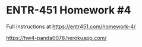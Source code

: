 # ENTR-451 Homework #4

Full instructions at https://entr451.com/homework-4/

https://hw4-panda0078.herokuapp.com/